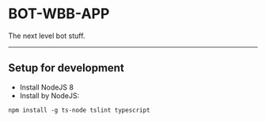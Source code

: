 # BOT-WBB-APP
The next level bot stuff.

---

## Setup for development
- Install NodeJS 8
- Install by NodeJS:
```
npm install -g ts-node tslint typescript
```
